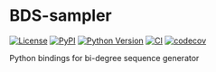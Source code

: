 # BDS-sampler

[![License](https://img.shields.io/pypi/l/BDS-sampler.svg?color=green)](https://github.com/ianhi/BDS-sampler/raw/master/LICENSE)
[![PyPI](https://img.shields.io/pypi/v/BDS-sampler.svg?color=green)](https://pypi.org/project/BDS-sampler)
[![Python Version](https://img.shields.io/pypi/pyversions/BDS-sampler.svg?color=green)](https://python.org)
[![CI](https://github.com/ianhi/BDS-sampler/workflows/ci/badge.svg)](https://github.com/ianhi/BDS-sampler/actions)
[![codecov](https://codecov.io/gh/ianhi/BDS-sampler/branch/master/graph/badge.svg)](https://codecov.io/gh/ianhi/BDS-sampler)

Python bindings for bi-degree sequence generator
